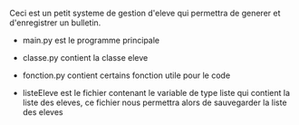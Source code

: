 Ceci est un petit systeme de gestion d'eleve qui permettra de generer et d'enregistrer un bulletin. 

- main.py est le programme principale

- classe.py contient la classe eleve

- fonction.py contient certains fonction utile pour le code

- listeEleve est le fichier contenant le variable de type liste qui contient la liste des eleves, ce fichier nous permettra alors de sauvegarder la liste des eleves
